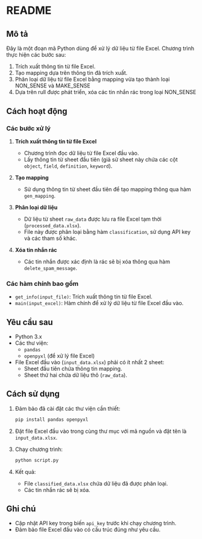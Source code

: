 # README  
######

## Mô tả  

Đây là một đoạn mã Python dùng để xử lý dữ liệu từ file Excel. Chương trình thực hiện các bước sau:  

1. Trích xuất thông tin từ file Excel.  
2. Tạo mapping dựa trên thông tin đã trích xuất.  
3. Phân loại dữ liệu từ file Excel bằng mapping vừa tạo thành loại NON_SENSE và MAKE_SENSE
4. Dựa trên rull được phát triển, xóa các tin nhắn rác trong loại NON_SENSE

## Cách hoạt động  

### Các bước xử lý  

1. **Trích xuất thông tin từ file Excel**
    - Chương trình đọc dữ liệu từ file Excel đầu vào.  
    - Lấy thông tin từ sheet đầu tiên (giả sử sheet này chứa các cột `object`, `field`, `definition`, `keyword`).  

2. **Tạo mapping**  
    - Sử dụng thông tin từ sheet đầu tiên để tạo mapping thông qua hàm `gen_mapping`.  

3. **Phân loại dữ liệu**  
    - Dữ liệu từ sheet `raw_data` được lưu ra file Excel tạm thời (`processed_data.xlsx`).  
    - File này được phân loại bằng hàm `classification`, sử dụng API key và các tham số khác.  

4. **Xóa tin nhắn rác**  
    - Các tin nhắn được xác định là rác sẽ bị xóa thông qua hàm `delete_spam_message`.  

### Các hàm chính bao gồm

- `get_info(input_file)`: Trích xuất thông tin từ file Excel.  
- `main(input_excel)`: Hàm chính để xử lý dữ liệu từ file Excel đầu vào.  

## Yêu cầu sau

- Python 3.x  
- Các thư viện:  
  - `pandas`  
  - `openpyxl` (để xử lý file Excel)  
- File Excel đầu vào (`input_data.xlsx`) phải có ít nhất 2 sheet:  
  - Sheet đầu tiên chứa thông tin mapping.  
  - Sheet thứ hai chứa dữ liệu thô (`raw_data`).  

## Cách sử dụng  

1. Đảm bảo đã cài đặt các thư viện cần thiết:  
    ```bash  
    pip install pandas openpyxl  
    ```  

2. Đặt file Excel đầu vào trong cùng thư mục với mã nguồn và đặt tên là `input_data.xlsx`.  

3. Chạy chương trình:  
    ```bash  
    python script.py  
    ```  

4. Kết quả:  
    - File `classified_data.xlsx` chứa dữ liệu đã được phân loại.  
    - Các tin nhắn rác sẽ bị xóa.  

## Ghi chú  

- Cập nhật API key trong biến `api_key` trước khi chạy chương trình.  
- Đảm bảo file Excel đầu vào có cấu trúc đúng như yêu cầu.  
